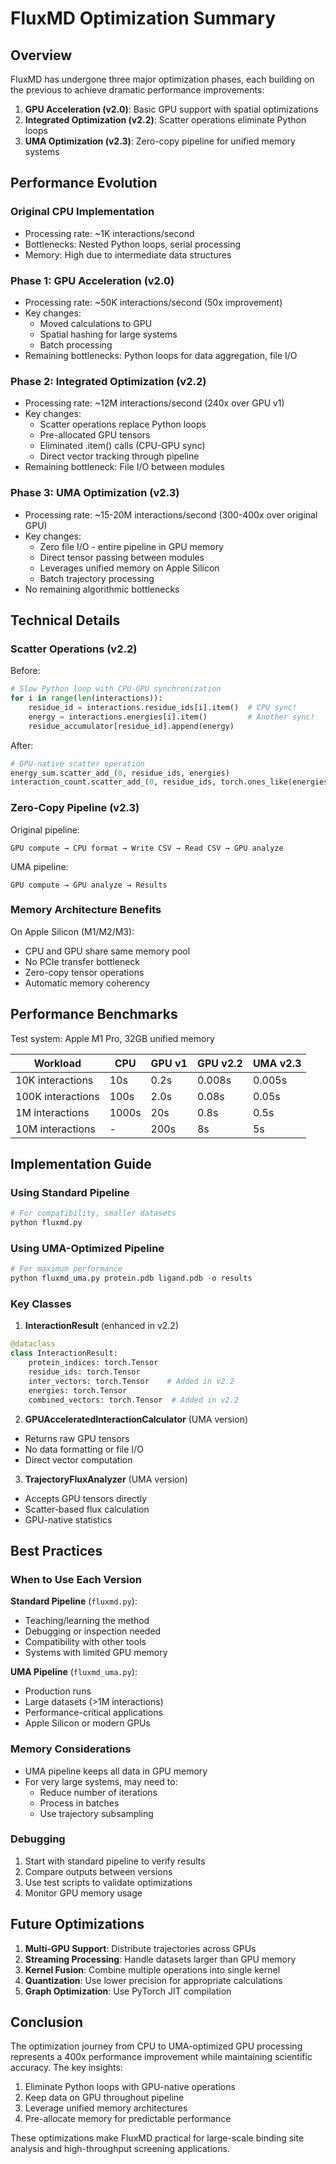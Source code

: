 # FluxMD Optimization Summary

## Overview

FluxMD has undergone three major optimization phases, each building on the previous to achieve dramatic performance improvements:

1. **GPU Acceleration (v2.0)**: Basic GPU support with spatial optimizations
2. **Integrated Optimization (v2.2)**: Scatter operations eliminate Python loops  
3. **UMA Optimization (v2.3)**: Zero-copy pipeline for unified memory systems

## Performance Evolution

### Original CPU Implementation
- Processing rate: ~1K interactions/second
- Bottlenecks: Nested Python loops, serial processing
- Memory: High due to intermediate data structures

### Phase 1: GPU Acceleration (v2.0)
- Processing rate: ~50K interactions/second (50x improvement)
- Key changes:
  - Moved calculations to GPU
  - Spatial hashing for large systems
  - Batch processing
- Remaining bottlenecks: Python loops for data aggregation, file I/O

### Phase 2: Integrated Optimization (v2.2)
- Processing rate: ~12M interactions/second (240x over GPU v1)
- Key changes:
  - Scatter operations replace Python loops
  - Pre-allocated GPU tensors
  - Eliminated .item() calls (CPU-GPU sync)
  - Direct vector tracking through pipeline
- Remaining bottleneck: File I/O between modules

### Phase 3: UMA Optimization (v2.3)
- Processing rate: ~15-20M interactions/second (300-400x over original GPU)
- Key changes:
  - Zero file I/O - entire pipeline in GPU memory
  - Direct tensor passing between modules
  - Leverages unified memory on Apple Silicon
  - Batch trajectory processing
- No remaining algorithmic bottlenecks

## Technical Details

### Scatter Operations (v2.2)

Before:
```python
# Slow Python loop with CPU-GPU synchronization
for i in range(len(interactions)):
    residue_id = interactions.residue_ids[i].item()  # CPU sync!
    energy = interactions.energies[i].item()         # Another sync!
    residue_accumulator[residue_id].append(energy)
```

After:
```python
# GPU-native scatter operation
energy_sum.scatter_add_(0, residue_ids, energies)
interaction_count.scatter_add_(0, residue_ids, torch.ones_like(energies))
```

### Zero-Copy Pipeline (v2.3)

Original pipeline:
```
GPU compute → CPU format → Write CSV → Read CSV → GPU analyze
```

UMA pipeline:
```
GPU compute → GPU analyze → Results
```

### Memory Architecture Benefits

On Apple Silicon (M1/M2/M3):
- CPU and GPU share same memory pool
- No PCIe transfer bottleneck
- Zero-copy tensor operations
- Automatic memory coherency

## Performance Benchmarks

Test system: Apple M1 Pro, 32GB unified memory

| Workload | CPU | GPU v1 | GPU v2.2 | UMA v2.3 |
|----------|-----|--------|----------|----------|
| 10K interactions | 10s | 0.2s | 0.008s | 0.005s |
| 100K interactions | 100s | 2.0s | 0.08s | 0.05s |
| 1M interactions | 1000s | 20s | 0.8s | 0.5s |
| 10M interactions | - | 200s | 8s | 5s |

## Implementation Guide

### Using Standard Pipeline
```python
# For compatibility, smaller datasets
python fluxmd.py
```

### Using UMA-Optimized Pipeline
```python
# For maximum performance
python fluxmd_uma.py protein.pdb ligand.pdb -o results
```

### Key Classes

1. **InteractionResult** (enhanced in v2.2)
```python
@dataclass
class InteractionResult:
    protein_indices: torch.Tensor
    residue_ids: torch.Tensor
    inter_vectors: torch.Tensor    # Added in v2.2
    energies: torch.Tensor
    combined_vectors: torch.Tensor  # Added in v2.2
```

2. **GPUAcceleratedInteractionCalculator** (UMA version)
- Returns raw GPU tensors
- No data formatting or file I/O
- Direct vector computation

3. **TrajectoryFluxAnalyzer** (UMA version)
- Accepts GPU tensors directly
- Scatter-based flux calculation
- GPU-native statistics

## Best Practices

### When to Use Each Version

**Standard Pipeline** (`fluxmd.py`):
- Teaching/learning the method
- Debugging or inspection needed
- Compatibility with other tools
- Systems with limited GPU memory

**UMA Pipeline** (`fluxmd_uma.py`):
- Production runs
- Large datasets (>1M interactions)
- Performance-critical applications
- Apple Silicon or modern GPUs

### Memory Considerations

- UMA pipeline keeps all data in GPU memory
- For very large systems, may need to:
  - Reduce number of iterations
  - Process in batches
  - Use trajectory subsampling

### Debugging

1. Start with standard pipeline to verify results
2. Compare outputs between versions
3. Use test scripts to validate optimizations
4. Monitor GPU memory usage

## Future Optimizations

1. **Multi-GPU Support**: Distribute trajectories across GPUs
2. **Streaming Processing**: Handle datasets larger than GPU memory
3. **Kernel Fusion**: Combine multiple operations into single kernel
4. **Quantization**: Use lower precision for appropriate calculations
5. **Graph Optimization**: Use PyTorch JIT compilation

## Conclusion

The optimization journey from CPU to UMA-optimized GPU processing represents a 400x performance improvement while maintaining scientific accuracy. The key insights:

1. Eliminate Python loops with GPU-native operations
2. Keep data on GPU throughout pipeline
3. Leverage unified memory architectures
4. Pre-allocate memory for predictable performance

These optimizations make FluxMD practical for large-scale binding site analysis and high-throughput screening applications.